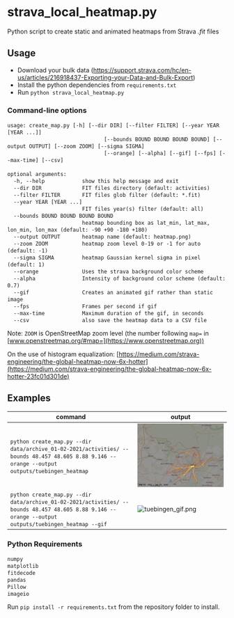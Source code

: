 # strava_local_heatmap.py

Python script to create static and animated heatmaps from Strava *.fit* files

## Usage

* Download your bulk data (https://support.strava.com/hc/en-us/articles/216918437-Exporting-your-Data-and-Bulk-Export)
* Install the python dependencies from `requirements.txt`
* Run `python strava_local_heatmap.py`

### Command-line options

```
usage: create_map.py [-h] [--dir DIR] [--filter FILTER] [--year YEAR [YEAR ...]]
                               [--bounds BOUND BOUND BOUND BOUND] [--output OUTPUT] [--zoom ZOOM] [--sigma SIGMA]
                               [--orange] [--alpha] [--gif] [--fps] [--max-time] [--csv]

optional arguments:
  -h, --help            show this help message and exit
  --dir DIR             FIT files directory (default: activities)
  --filter FILTER       FIT files glob filter (default: *.fit)
  --year YEAR [YEAR ...]
                        FIT files year(s) filter (default: all)
  --bounds BOUND BOUND BOUND BOUND
                        heatmap bounding box as lat_min, lat_max, lon_min, lon_max (default: -90 +90 -180 +180)
  --output OUTPUT       heatmap name (default: heatmap.png)
  --zoom ZOOM           heatmap zoom level 0-19 or -1 for auto (default: -1)
  --sigma SIGMA         heatmap Gaussian kernel sigma in pixel (default: 1)
  --orange              Uses the strava background color scheme
  --alpha               Intensity of background color scheme (default: 0.7)
  --gif                 Creates an animated gif rather than static image
  --fps                 Frames per second if gif
  --max-time            Maximum duration of the gif, in seconds
  --csv                 also save the heatmap data to a CSV file
```

Note: `ZOOM` is OpenStreetMap zoom level (the number following `map=` in [www.openstreetmap.org/#map=](https://www.openstreetmap.org))

On the use of histogram equalization: [https://medium.com/strava-engineering/the-global-heatmap-now-6x-hotter](https://medium.com/strava-engineering/the-global-heatmap-now-6x-hotter-23fc01d301de)

## Examples

command|output
-------|------
`python create_map.py --dir data/archive_01-02-2021/activities/ --bounds 48.457 48.605 8.88 9.146 --orange --output outputs/tuebingen_heatmap`|![tuebingen_heatmap.png](outputs/tuebingen_heatmap.png)
`python create_map.py --dir data/archive_01-02-2021/activities/ --bounds 48.457 48.605 8.88 9.146 --orange --output outputs/tuebingen_heatmap --gif`|![tuebingen_gif.png](outputs/tuebingen_heatmap.gif)

### Python Requirements

```
numpy
matplotlib
fitdecode
pandas
Pillow
imageio
```

Run `pip install -r requirements.txt` from the repository folder to install.
